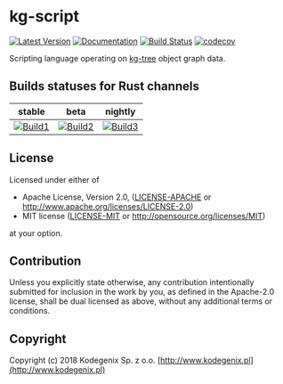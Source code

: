 # kg-script

[![Latest Version](https://img.shields.io/crates/v/kg-script.svg)](https://crates.io/crates/kg-script)
[![Documentation](https://docs.rs/kg-script/badge.svg)](https://docs.rs/kg-script)
[![Build Status](https://travis-ci.org/Kodegenix/kg-script.svg?branch=master)](https://travis-ci.org/Kodegenix/kg-script)
[![codecov](https://codecov.io/gh/kodegenix/kg-script/branch/master/graph/badge.svg)](https://codecov.io/gh/kodegenix/kg-script)

Scripting language operating on [kg-tree](github.com/kodegenix/kg-tree) object graph data.

## Builds statuses for Rust channels

| stable            | beta              | nightly           |
|-------------------|-------------------|-------------------|
| [![Build1][3]][4] | [![Build2][2]][4] | [![Build3][1]][4] |

[1]: https://travis-matrix-badges.herokuapp.com/repos/kodegenix/kg-script/branches/master/1
[2]: https://travis-matrix-badges.herokuapp.com/repos/kodegenix/kg-script/branches/master/2
[3]: https://travis-matrix-badges.herokuapp.com/repos/kodegenix/kg-script/branches/master/3
[4]: https://travis-ci.org/kodegenix/kg-script


## License

Licensed under either of
* Apache License, Version 2.0, ([LICENSE-APACHE](LICENSE-APACHE) or http://www.apache.org/licenses/LICENSE-2.0)
* MIT license ([LICENSE-MIT](LICENSE-MIT) or http://opensource.org/licenses/MIT)

at your option.

## Contribution

Unless you explicitly state otherwise, any contribution intentionally submitted
for inclusion in the work by you, as defined in the Apache-2.0 license, shall be dual licensed as above, without any
additional terms or conditions.

## Copyright

Copyright (c) 2018 Kodegenix Sp. z o.o. [http://www.kodegenix.pl](http://www.kodegenix.pl)
